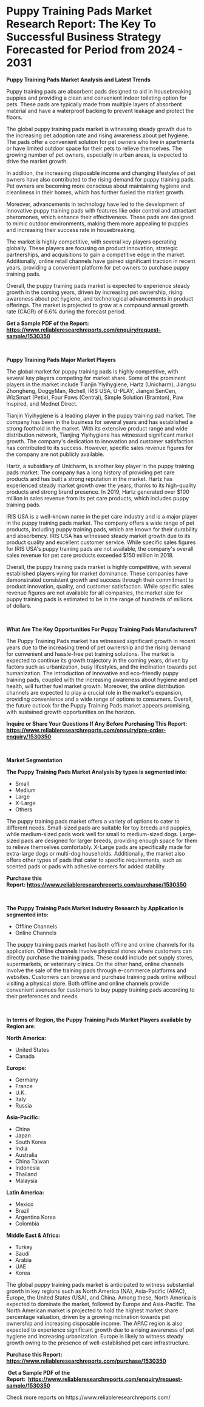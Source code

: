 <p><h1>Puppy Training Pads Market Research Report: The Key To Successful Business Strategy Forecasted for Period from 2024 - 2031</h1></p><p><strong>Puppy Training Pads Market Analysis and Latest Trends</strong></p>
<p><p>Puppy training pads are absorbent pads designed to aid in housebreaking puppies and providing a clean and convenient indoor toileting option for pets. These pads are typically made from multiple layers of absorbent material and have a waterproof backing to prevent leakage and protect the floors.</p><p>The global puppy training pads market is witnessing steady growth due to the increasing pet adoption rate and rising awareness about pet hygiene. The pads offer a convenient solution for pet owners who live in apartments or have limited outdoor space for their pets to relieve themselves. The growing number of pet owners, especially in urban areas, is expected to drive the market growth.</p><p>In addition, the increasing disposable income and changing lifestyles of pet owners have also contributed to the rising demand for puppy training pads. Pet owners are becoming more conscious about maintaining hygiene and cleanliness in their homes, which has further fueled the market growth.</p><p>Moreover, advancements in technology have led to the development of innovative puppy training pads with features like odor control and attractant pheromones, which enhance their effectiveness. These pads are designed to mimic outdoor environments, making them more appealing to puppies and increasing their success rate in housebreaking.</p><p>The market is highly competitive, with several key players operating globally. These players are focusing on product innovation, strategic partnerships, and acquisitions to gain a competitive edge in the market. Additionally, online retail channels have gained significant traction in recent years, providing a convenient platform for pet owners to purchase puppy training pads.</p><p>Overall, the puppy training pads market is expected to experience steady growth in the coming years, driven by increasing pet ownership, rising awareness about pet hygiene, and technological advancements in product offerings. The market is projected to grow at a compound annual growth rate (CAGR) of 6.6% during the forecast period.</p></p>
<p><strong>Get a Sample PDF of the Report:&nbsp; <a href="https://www.reliableresearchreports.com/enquiry/request-sample/1530350">https://www.reliableresearchreports.com/enquiry/request-sample/1530350</a></strong></p>
<p>&nbsp;</p>
<p><strong>Puppy Training Pads Major Market Players</strong></p>
<p><p>The global market for puppy training pads is highly competitive, with several key players competing for market share. Some of the prominent players in the market include Tianjin Yiyihygiene, Hartz (Unicharm), Jiangsu Zhongheng, DoggyMan, Richell, IRIS USA, U-PLAY, Jiangxi SenCen, WizSmart (Petix), Four Paws (Central), Simple Solution (Bramton), Paw Inspired, and Mednet Direct.</p><p>Tianjin Yiyihygiene is a leading player in the puppy training pad market. The company has been in the business for several years and has established a strong foothold in the market. With its extensive product range and wide distribution network, Tianjing Yiyihygiene has witnessed significant market growth. The company's dedication to innovation and customer satisfaction has contributed to its success. However, specific sales revenue figures for the company are not publicly available.</p><p>Hartz, a subsidiary of Unicharm, is another key player in the puppy training pads market. The company has a long history of providing pet care products and has built a strong reputation in the market. Hartz has experienced steady market growth over the years, thanks to its high-quality products and strong brand presence. In 2019, Hartz generated over $100 million in sales revenue from its pet care products, which includes puppy training pads.</p><p>IRIS USA is a well-known name in the pet care industry and is a major player in the puppy training pads market. The company offers a wide range of pet products, including puppy training pads, which are known for their durability and absorbency. IRIS USA has witnessed steady market growth due to its product quality and excellent customer service. While specific sales figures for IRIS USA's puppy training pads are not available, the company's overall sales revenue for pet care products exceeded $150 million in 2018.</p><p>Overall, the puppy training pads market is highly competitive, with several established players vying for market dominance. These companies have demonstrated consistent growth and success through their commitment to product innovation, quality, and customer satisfaction. While specific sales revenue figures are not available for all companies, the market size for puppy training pads is estimated to be in the range of hundreds of millions of dollars.</p></p>
<p>&nbsp;</p>
<p><strong>What Are The Key Opportunities For Puppy Training Pads Manufacturers?</strong></p>
<p><p>The Puppy Training Pads market has witnessed significant growth in recent years due to the increasing trend of pet ownership and the rising demand for convenient and hassle-free pet training solutions. The market is expected to continue its growth trajectory in the coming years, driven by factors such as urbanization, busy lifestyles, and the inclination towards pet humanization. The introduction of innovative and eco-friendly puppy training pads, coupled with the increasing awareness about hygiene and pet health, will further fuel market growth. Moreover, the online distribution channels are expected to play a crucial role in the market's expansion, providing convenience and a wide range of options to consumers. Overall, the future outlook for the Puppy Training Pads market appears promising, with sustained growth opportunities on the horizon.</p></p>
<p><strong>Inquire or Share Your Questions If Any Before Purchasing This Report: <a href="https://www.reliableresearchreports.com/enquiry/pre-order-enquiry/1530350">https://www.reliableresearchreports.com/enquiry/pre-order-enquiry/1530350</a></strong></p>
<p>&nbsp;</p>
<p><strong>Market Segmentation</strong></p>
<p><strong>The Puppy Training Pads Market Analysis by types is segmented into:</strong></p>
<p><ul><li>Small</li><li>Medium</li><li>Large</li><li>X-Large</li><li>Others</li></ul></p>
<p><p>The puppy training pads market offers a variety of options to cater to different needs. Small-sized pads are suitable for toy breeds and puppies, while medium-sized pads work well for small to medium-sized dogs. Large-sized pads are designed for larger breeds, providing enough space for them to relieve themselves comfortably. X-Large pads are specifically made for extra-large dogs or multi-dog households. Additionally, the market also offers other types of pads that cater to specific requirements, such as scented pads or pads with adhesive corners for added stability.</p></p>
<p><strong>Purchase this Report:&nbsp;<a href="https://www.reliableresearchreports.com/purchase/1530350">https://www.reliableresearchreports.com/purchase/1530350</a></strong></p>
<p>&nbsp;</p>
<p><strong>The Puppy Training Pads Market Industry Research by Application is segmented into:</strong></p>
<p><ul><li>Offline Channels</li><li>Online Channels</li></ul></p>
<p><p>The puppy training pads market has both offline and online channels for its application. Offline channels involve physical stores where customers can directly purchase the training pads. These could include pet supply stores, supermarkets, or veterinary clinics. On the other hand, online channels involve the sale of the training pads through e-commerce platforms and websites. Customers can browse and purchase training pads online without visiting a physical store. Both offline and online channels provide convenient avenues for customers to buy puppy training pads according to their preferences and needs.</p></p>
<p>&nbsp;</p>
<p><strong>In terms of Region, the Puppy Training Pads Market Players available by Region are:</strong></p>
<p>
    <p> <strong> North America: </strong>
        <ul>
            <li>United States</li>
            <li>Canada</li>
        </ul>
        </p> 
    <p> <strong> Europe: </strong>
        <ul>
            <li>Germany</li>
            <li>France</li>
            <li>U.K.</li>
            <li>Italy</li>
            <li>Russia</li>
        </ul>
        </p> 
    <p> <strong> Asia-Pacific: </strong>
        <ul>
            <li>China</li>
            <li>Japan</li>
            <li>South Korea</li>
            <li>India</li>
            <li>Australia</li>
            <li>China Taiwan</li>
            <li>Indonesia</li>
            <li>Thailand</li>
            <li>Malaysia</li>
        </ul>
        </p> 
    <p> <strong> Latin America: </strong>
        <ul>
            <li>Mexico</li>
            <li>Brazil</li>
            <li>Argentina Korea</li>
            <li>Colombia</li>
        </ul>
        </p> 
    <p> <strong> Middle East & Africa: </strong>
        <ul>
            <li>Turkey</li>
            <li>Saudi</li>
            <li>Arabia</li>
            <li>UAE</li>
            <li>Korea</li>
        </ul>
    </p>
    </p>
<p><p>The global puppy training pads market is anticipated to witness substantial growth in key regions such as North America (NA), Asia-Pacific (APAC), Europe, the United States (USA), and China. Among these, North America is expected to dominate the market, followed by Europe and Asia-Pacific. The North American market is projected to hold the highest market share percentage valuation, driven by a growing inclination towards pet ownership and increasing disposable income. The APAC region is also expected to experience significant growth due to a rising awareness of pet hygiene and increasing urbanization. Europe is likely to witness steady growth owing to the presence of well-established pet care infrastructure.</p></p>
<p><strong>Purchase this Report: <a href="https://www.reliableresearchreports.com/purchase/1530350">https://www.reliableresearchreports.com/purchase/1530350</a></strong></p>
<p>&nbsp;<strong>Get a Sample PDF of the Report:&nbsp;&nbsp;<a href="https://www.reliableresearchreports.com/enquiry/request-sample/1530350">https://www.reliableresearchreports.com/enquiry/request-sample/1530350</a></strong></p>
<p><strong></strong></p>
<p>Check more reports on https://www.reliableresearchreports.com/</p>